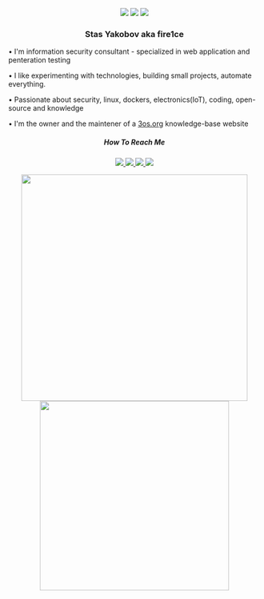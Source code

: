 
<p align="center">
    <a href="https://github.com/fire1ce/"><img src="https://gpvc.arturio.dev/fire1ce?v=3"/></a>
    <a href="https://github.com/fire1ce?tab=followers"><img src="https://img.shields.io/github/followers/fire1ce?color=%234CC61E&label=GitHub%20Followers%20%3A"/></a>
    <a href="https://github.com/fire1ce/"><img src="https://img.shields.io/badge/badges-awesome-green.svg"/></a>
</p>

<h3 align="center">
Stas Yakobov aka fire1ce
</h3>
<div style="margin: auto; max-width: 800px;" >
    <p> • I'm information security consultant - specialized in web application and penteration testing</p>
    <p> • I like experimenting with technologies, building small projects, automate everything.</p>
    <p> • Passionate about security, linux, dockers, electronics(IoT), coding, open-source and knowledge</p>
    <p> • I'm the owner and the maintener of a <a href='https://3os.org'>3os.org</a> knowledge-base website</p>
</div>

<h5 align="center">
How To Reach Me
</h5>
<p align="center">
    <a href="https://github.com/fire1ce">
        <img src="https://img.shields.io/badge/Github-100000?style=for-the-badge&logo=github&logoColor=white"/>
    </a>
    <a href="https://www.linkedin.com/in/stas-yakobov/">
        <img src="https://img.shields.io/badge/Linkedin-0077B5?style=for-the-badge&logo=linkedin&logoColor=white"/>
    </a>
        <a href="https://twitter.com/fire1ce">
        <img src="https://img.shields.io/badge/Twitter-1DA1F2?style=for-the-badge&logo=twitter&logoColor=white"/>
    </a>
    <a href="https://www.reddit.com/user/fire1ce">
        <img src="https://img.shields.io/badge/Reddit-FF4500?style=for-the-badge&logo=reddit&logoColor=white"/>
    </a>
</p>
<p align="center">
    <img width="452" src="https://github-readme-stats.vercel.app/api?username=fire1ce&count_private=true" />
    <img width="378" src="https://github-readme-stats.vercel.app/api/top-langs?username=fire1ce&show_icons=true&locale=en&layout=compact" />
</p>
